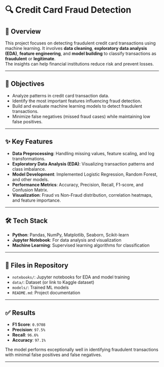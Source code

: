 # 🔍 Credit Card Fraud Detection

## 📌 Overview
This project focuses on detecting fraudulent credit card transactions using machine learning. It involves **data cleaning**, **exploratory data analysis (EDA)**, **feature engineering**, and **model building** to classify transactions as **fraudulent** or **legitimate**.  
The insights can help financial institutions reduce risk and prevent losses.

---

## 🎯 Objectives
- Analyze patterns in credit card transaction data.
- Identify the most important features influencing fraud detection.
- Build and evaluate machine learning models to detect fraudulent transactions.
- Minimize false negatives (missed fraud cases) while maintaining low false positives.

---

## ✨ Key Features
- **Data Preprocessing**: Handling missing values, feature scaling, and log transformations.
- **Exploratory Data Analysis (EDA)**: Visualizing transaction patterns and class imbalance.
- **Model Development**: Implemented Logistic Regression, Random Forest, and other models.
- **Performance Metrics**: Accuracy, Precision, Recall, F1-score, and Confusion Matrix.
- **Visualization**: Fraud vs Non-Fraud distribution, correlation heatmaps, and feature importance.

---

## 🛠 Tech Stack
- **Python**: Pandas, NumPy, Matplotlib, Seaborn, Scikit-learn
- **Jupyter Notebook**: For data analysis and visualization
- **Machine Learning**: Supervised learning algorithms for classification

---

## 📂 Files in Repository
- `notebooks/`: Jupyter notebooks for EDA and model training
- `data/`: Dataset (or link to Kaggle dataset)
- `models/`: Trained ML models
- `README.md`: Project documentation

---

## ✅ Results
- **F1 Score**: `0.9708`
- **Precision**: `97.5%`
- **Recall**: `96.6%`
- **Accuracy**: `97.1%`

The model performs exceptionally well in identifying fraudulent transactions with minimal false positives and false negatives.

---

